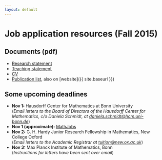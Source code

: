 ```yaml
---
layout: default
---
```


# Job application resources (Fall 2015)

## Documents (pdf)

* [Research statement](bapat-rs.pdf)
* [Teaching statement](bapat-ts.pdf)
* [CV](bapat-cv.pdf)
* [Publication list](bapat-pl.pdf), also on [website]({{ site.baseurl }})

## Some upcoming deadlines
* **Nov 1:** Hausdorff Center for Mathematics at Bonn University  
(_Email letters to the Board of Directors of the Hausdorff Center for Mathematics, c/o Daniela Schmidt, at [daniela.schmidt@hcm.uni-bonn.de](mailto:daniela.schmidt@hcm.uni-bonn.de)_)
* **Nov 1 (approximate):** [MathJobs](https://www.mathjobs.org/)
* **Nov 2:** G. H. Hardy Junior Research Fellowship in Mathematics, New College Oxford  
(_Email letters to the Academic Registrar at [tuition@new.ox.ac.uk](mailto:tuition@new.ox.ac.uk)_)
* **Nov 3:** Max Planck Institute of Mathematics, Bonn  
(_Instructions for letters have been sent over email_)
